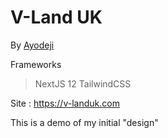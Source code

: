 # V-Land UK

By [Ayodeji](https://twitter.com/trulyao)

Frameworks

> NextJS 12
> TailwindCSS

Site : https://v-landuk.com

This is a demo of my initial "design"
